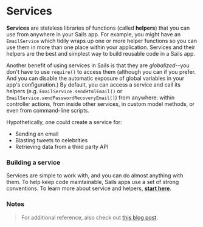 # Services

**Services** are stateless libraries of functions (called **helpers**) that you can use from anywhere in your Sails app.  For example, you might have an `EmailService` which tidily wraps up one or more helper functions so you can use them in more than one place within your application.  Services and their helpers are the best and simplest way to build reusable code in a Sails app.

Another benefit of using services in Sails is that they are *globalized*--you don't have to use `require()` to access them (although you can if you prefer.  And you can disable the automatic exposure of global variables in your app's configuration.)   By default, you can access a service and call its helpers (e.g. `EmailService.sendHtmlEmail()` or `EmailService.sendPasswordRecoveryEmail()`) from anywhere: within controller actions, from inside other services, in custom model methods, or even from command-line scripts.

Hypothetically, one could create a service for:

- Sending an email
- Blasting tweets to celebrities
- Retrieving data from a third party API


### Building a service

Services are simple to work with, and you can do almost anything with them.  To help keep code maintainable, Sails apps use a set of strong conventions.  To learn more about service and helpers, **[start here](http://sailsjs.org/documentation/concepts/services/creating-a-service)**.



### Notes

> For additional reference, also check out <a href="https://blog.sergiocruz.me/sailsjs-services-how-to-use-them-in-your-controllers/">this blog post</a>.



<docmeta name="displayName" value="Services">
